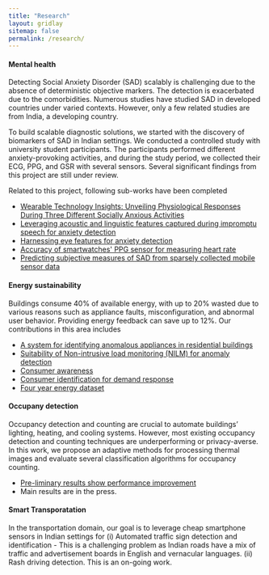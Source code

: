 ```yaml
---
title: "Research"
layout: gridlay
sitemap: false
permalink: /research/
---
```


<style>
img{
  border-radius: 10px;
}
.col-md-3 {
  margin-top:10px;
  margin-bottom:10px;
  padding:0px;
  display:block;
  overflow:hidden;
  text-align:center;
  display: table-cell;
  background: white;
  border-radius: 20px;
  height: auto;
}
iframe {
  margin:0;
  padding:0;
  width: 175px;
  display: inline;
  vertical-align: middle;
}
</style>

<div class="jumbotron">
<div class="col-md-12 col-sm-12">
<h4>Mental health</h4>
Detecting Social Anxiety Disorder (SAD) scalably is challenging due to the absence of deterministic objective markers. The detection is exacerbated due to the comorbidities. Numerous studies have studied SAD in developed countries under varied contexts. However, only a few related studies are from India, a developing country. 

To build scalable diagnostic solutions, we started with the discovery of biomarkers of SAD in Indian settings. We conducted a controlled study with university student participants. The participants performed different anxiety-provoking activities, and during the study period, we collected their ECG, PPG, and GSR with several sensors. Several significant findings from this project are still under review. 

Related to this project, following sub-works have been completed

- <a href = "https://dl.acm.org/doi/pdf/10.1145/3663671"> Wearable Technology Insights: Unveiling Physiological Responses During Three Different Socially Anxious Activities </a>
- <a href = "https://dl.acm.org/doi/10.1145/3657245"> Leveraging acoustic and linguistic features captured during impromptu speech for anxiety detection </a>
- <a href = "https://dl.acm.org/doi/10.1145/3662009.3662021"> Harnessing eye features for anxiety detection </a>
- <a href = "https://ieeexplore.ieee.org/document/10356653"> Accuracy of smartwatches' PPG sensor for measuring heart rate</a>
- <a href = "https://dl.acm.org/doi/10.1145/3411823"> Predicting subjective measures of SAD from sparsely collected mobile sensor data</a>

</div>
</div>




<div class="jumbotron">
<div class="col-md-12 col-sm-12">
<h4>Energy sustainability</h4>

Buildings consume 40% of available energy, with up to 20% wasted due to various reasons such as appliance faults, misconfiguration, and abnormal user behavior. Providing energy feedback can save up to 12%. Our contributions in this area includes  

 -  <a href="https://dl.acm.org/doi/10.1145/3276774.3276797">A system for identifying anomalous appliances in residential buildings</a>
 -  <a href="https://linkinghub.elsevier.com/retrieve/pii/S0306261919300613">Suitability of Non-intrusive load monitoring (NILM) for anomaly detection</a>
 -  <a href="https://dl.acm.org/doi/10.1145/3137133.3137164">Consumer awareness</a>
 -  <a href="https://dl.acm.org/doi/10.1145/3137133.3137157">Consumer identification for demand response</a>
 -  <a href="https://www.nature.com/articles/sdata201915">Four year energy dataset</a>
</div>
</div>



<div class="jumbotron">
<div class="col-md-12 col-sm-12">
<h4>Occupany detection</h4>

Occupancy detection and counting are crucial to automate buildings’ lighting, heating, and cooling systems. However, most existing occupancy detection and counting techniques are underperforming or privacy-averse. In this work, we propose an adaptive methods for processing thermal images and evaluate several classification algorithms for occupancy counting. 

 - <a href="https://ieeexplore.ieee.org/document/10041292">Pre-liminary results show performance improvement</a>
 -  Main results are in the press.
</div>
</div>


<div class="jumbotron">
<div class="col-md-12 col-sm-12">
<h4>Smart Transporatation</h4>

In the transportation domain, our goal is to leverage cheap smartphone sensors in Indian settings for (i) Automated traffic sign detection and identification - This is a challenging problem as Indian roads have a mix of traffic and advertisement boards in English and vernacular languages. (ii) Rash driving detection. This is an on-going work. 
</div>
</div>




